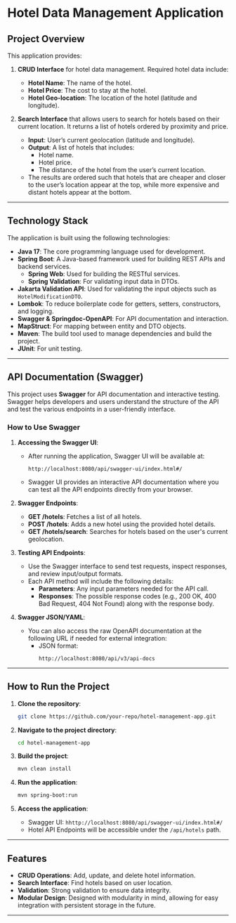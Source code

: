 # Hotel Data Management Application

## Project Overview

This application provides:

1. **CRUD Interface** for hotel data management. Required hotel data include:
    - **Hotel Name**: The name of the hotel.
    - **Hotel Price**: The cost to stay at the hotel.
    - **Hotel Geo-location**: The location of the hotel (latitude and longitude).

2. **Search Interface** that allows users to search for hotels based on their current location. It returns a list of hotels ordered by proximity and price.
    - **Input**: User’s current geolocation (latitude and longitude).
    - **Output**: A list of hotels that includes:
        - Hotel name.
        - Hotel price.
        - The distance of the hotel from the user’s current location.
    - The results are ordered such that hotels that are cheaper and closer to the user’s location appear at the top, while more expensive and distant hotels appear at the bottom.

---

## Technology Stack

The application is built using the following technologies:

- **Java 17**: The core programming language used for development.
- **Spring Boot**: A Java-based framework used for building REST APIs and backend services.
    - **Spring Web**: Used for building the RESTful services.
    - **Spring Validation**: For validating input data in DTOs.
- **Jakarta Validation API**: Used for validating the input objects such as `HotelModificationDTO`.
- **Lombok**: To reduce boilerplate code for getters, setters, constructors, and logging.
- **Swagger & Springdoc-OpenAPI**: For API documentation and interaction.
- **MapStruct**: For mapping between entity and DTO objects.
- **Maven**: The build tool used to manage dependencies and build the project.
- **JUnit**: For unit testing.

---

## API Documentation (Swagger)

This project uses **Swagger** for API documentation and interactive testing. Swagger helps developers and users understand the structure of the API and test the various endpoints in a user-friendly interface.

### How to Use Swagger

1. **Accessing the Swagger UI**:
    - After running the application, Swagger UI will be available at:
      ```
      http://localhost:8080/api/swagger-ui/index.html#/
      ```
    - Swagger UI provides an interactive API documentation where you can test all the API endpoints directly from your browser.

2. **Swagger Endpoints**:
    - **GET /hotels**: Fetches a list of all hotels.
    - **POST /hotels**: Adds a new hotel using the provided hotel details.
    - **GET /hotels/search**: Searches for hotels based on the user's current geolocation.

3. **Testing API Endpoints**:
    - Use the Swagger interface to send test requests, inspect responses, and review input/output formats.
    - Each API method will include the following details:
        - **Parameters**: Any input parameters needed for the API call.
        - **Responses**: The possible response codes (e.g., 200 OK, 400 Bad Request, 404 Not Found) along with the response body.

4. **Swagger JSON/YAML**:
    - You can also access the raw OpenAPI documentation at the following URL if needed for external integration:
        - JSON format:
          ```
          http://localhost:8080/api/v3/api-docs
          ```

---

## How to Run the Project

1. **Clone the repository**:
   ```bash
   git clone https://github.com/your-repo/hotel-management-app.git
   ```

2. **Navigate to the project directory**:
   ```bash
   cd hotel-management-app
   ```

3. **Build the project**:
   ```bash
   mvn clean install
   ```

4. **Run the application**:
   ```bash
   mvn spring-boot:run
   ```

5. **Access the application**:
    - Swagger UI: `hhttp://localhost:8080/api/swagger-ui/index.html#/`
    - Hotel API Endpoints will be accessible under the `/api/hotels` path.

---

## Features

- **CRUD Operations**: Add, update, and delete hotel information.
- **Search Interface**: Find hotels based on user location.
- **Validation**: Strong validation to ensure data integrity.
- **Modular Design**: Designed with modularity in mind, allowing for easy integration with persistent storage in the future.

---
